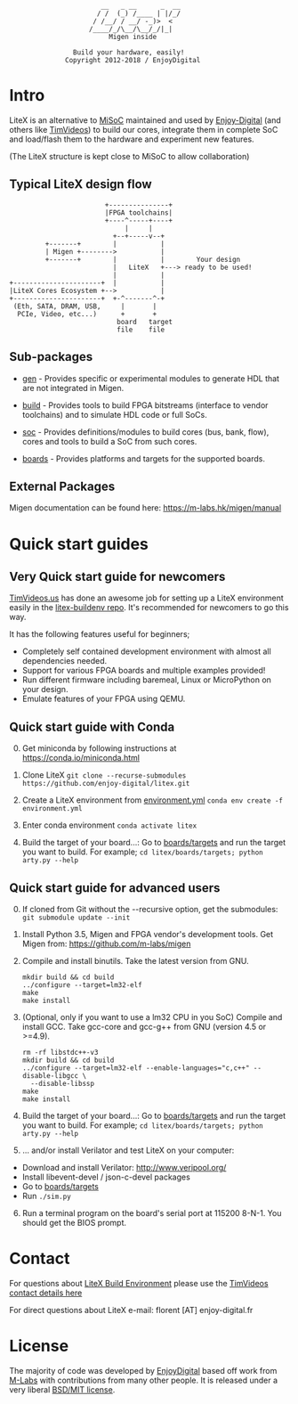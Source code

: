 ```
                       __   _ __      _  __
                      / /  (_) /____ | |/_/
                     / /__/ / __/ -_)>  <
                    /____/_/\__/\__/_/|_|
                         Migen inside

                Build your hardware, easily!
              Copyright 2012-2018 / EnjoyDigital
```


Intro
=====

LiteX is an alternative to [MiSoC](https://github.com/m-labs/misoc) maintained
and used by [Enjoy-Digital](https://enjoy-digital.fr) (and others like
[TimVideos](https://hdmi2usb.tv)) to build our cores, integrate them in
complete SoC and load/flash them to the hardware and experiment new features.

(The LiteX structure is kept close to MiSoC to allow collaboration)

Typical LiteX design flow
--------------------------

```
                        +---------------+
                        |FPGA toolchains|
                        +----^-----+----+
                             |     |
                          +--+-----v--+
         +-------+        |           |
         | Migen +-------->           |
         +-------+        |           |        Your design
                          |   LiteX   +---> ready to be used!
                          |           |
+----------------------+  |           |
|LiteX Cores Ecosystem +-->           |
+----------------------+  +-^-------^-+
 (Eth, SATA, DRAM, USB,     |       |
  PCIe, Video, etc...)      +       +
                           board   target
                           file    file
```

Sub-packages
------------

* [gen](litex/gen) -
  Provides specific or experimental modules to generate HDL that are not integrated
  in Migen.

* [build](litex/build) -
  Provides tools to build FPGA bitstreams (interface to vendor toolchains) and to
  simulate HDL code or full SoCs.

* [soc](litex/soc) -
  Provides definitions/modules to build cores (bus, bank, flow), cores and tools
  to build a SoC from such cores.

* [boards](litex/boards) -
  Provides platforms and targets for the supported boards.


External Packages
-----------------

Migen documentation can be found here: https://m-labs.hk/migen/manual


Quick start guides
==================

Very Quick start guide for newcomers
------------------------------------

[TimVideos.us](https://code.timvideos.us) has done an awesome job for setting
up a LiteX environment easily in the
[litex-buildenv repo](https://github.com/timvideos/litex-buildenv). It's
recommended for newcomers to go this way.

It has the following features useful for beginners;

 * Completely self contained development environment with almost all
   dependencies needed.
 * Support for various FPGA boards and multiple examples provided!
 * Run different firmware including baremeal, Linux or MicroPython on your
   design.
 * Emulate features of your FPGA using QEMU.

Quick start guide with Conda
----------------------------

 0. Get miniconda by following instructions at https://conda.io/miniconda.html

 1. Clone LiteX
   `git clone --recurse-submodules https://github.com/enjoy-digital/litex.git`

 2. Create a LiteX environment from [environment.yml](environment.yml)
   `conda env create -f environment.yml`

 3. Enter conda environment
    `conda activate litex`

 4. Build the target of your board...:
    Go to [boards/targets](litex/boards/targets) and run the target you want to
    build. For example;
    `cd litex/boards/targets; python arty.py --help`


Quick start guide for advanced users
------------------------------------

 0. If cloned from Git without the --recursive option, get the submodules:
    `git submodule update --init`

 1. Install Python 3.5, Migen and FPGA vendor's development tools.
    Get Migen from: https://github.com/m-labs/migen

 2. Compile and install binutils. Take the latest version from GNU.
    ```shell
    mkdir build && cd build
    ../configure --target=lm32-elf
    make
    make install
    ```

 3. (Optional, only if you want to use a lm32 CPU in you SoC)
    Compile and install GCC. Take gcc-core and gcc-g++ from GNU
    (version 4.5 or >=4.9).
    ```shell
    rm -rf libstdc++-v3
    mkdir build && cd build
    ../configure --target=lm32-elf --enable-languages="c,c++" --disable-libgcc \
      --disable-libssp
    make
    make install
    ```

 4. Build the target of your board...:
    Go to [boards/targets](litex/boards/targets) and run the target you want to
    build. For example;
    `cd litex/boards/targets; python arty.py --help`

 5. ... and/or install Verilator and test LiteX on your computer:

   * Download and install Verilator: http://www.veripool.org/
   * Install libevent-devel / json-c-devel packages
   * Go to [boards/targets](litex/boards/targets)
   * Run `./sim.py`

 6. Run a terminal program on the board's serial port at 115200 8-N-1.
    You should get the BIOS prompt.


Contact
=======

For questions about
[LiteX Build Environment](https://github.com/timvideos/litex-buildenv)
please use the
[TimVideos contact details here](https://github.com/timvideos/litex-buildenv#contact)

For direct questions about LiteX e-mail: florent [AT] enjoy-digital.fr


License
=======

The majority of code was developed by [EnjoyDigital](http://enjoy-digital.fr)
based off work from [M-Labs](https://m-labs.hk) with contributions from many
other people. It is released under a very liberal [BSD/MIT license](LICENSE).
